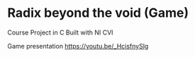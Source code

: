 # Radix beyond the void (Game)

Course Project in C
Built with NI CVI


Game presentation https://youtu.be/_HcisfnySlg 
